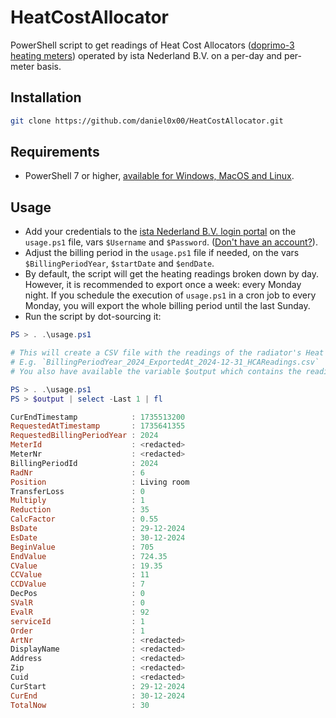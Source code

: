 # HeatCostAllocator
PowerShell script to get readings of Heat Cost Allocators ([doprimo-3 heating meters](https://www.ista.com/uk-2023/technology/heat-cost-allocators/)) operated by ista Nederland B.V. on a per-day and per-meter basis.

## Installation
```bash
git clone https://github.com/daniel0x00/HeatCostAllocator.git
```

## Requirements 
- PowerShell 7 or higher, [available for Windows, MacOS and Linux](https://learn.microsoft.com/en-us/powershell/scripting/install/installing-powershell?view=powershell-7.4).

## Usage
- Add your credentials to the [ista Nederland B.V. login portal](https://mijn.ista.nl/home/index) on the `usage.ps1` file, vars `$Username` and `$Password`. ([Don't have an account?](https://mijn.ista.nl/RegisterNewUser)).
- Adjust the billing period in the `usage.ps1` file if needed, on the vars `$BillingPeriodYear`, `$startDate` and `$endDate`.
- By default, the script will get the heating readings broken down by day. However, it is recommended to export once a week: every Monday night. If you schedule the execution of `usage.ps1` in a cron job to every Monday, you will export the whole billing period until the last Sunday.
- Run the script by dot-sourcing it:

```powershell
PS > . .\usage.ps1

# This will create a CSV file with the readings of the radiator's Heat Cost Allocators in your current directory.
# E.g. `BillingPeriodYear_2024_ExportedAt_2024-12-31_HCAReadings.csv`
# You also have available the variable $output which contains the readings as PowerShell object.
```

```powershell
PS > . .\usage.ps1
PS > $output | select -Last 1 | fl

CurEndTimestamp            : 1735513200
RequestedAtTimestamp       : 1735641355
RequestedBillingPeriodYear : 2024
MeterId                    : <redacted>
MeterNr                    : <redacted>
BillingPeriodId            : 2024
RadNr                      : 6
Position                   : Living room
TransferLoss               : 0
Multiply                   : 1
Reduction                  : 35
CalcFactor                 : 0.55
BsDate                     : 29-12-2024
EsDate                     : 30-12-2024
BeginValue                 : 705
EndValue                   : 724.35
CValue                     : 19.35
CCValue                    : 11
CCDValue                   : 7              
DecPos                     : 0
SValR                      : 0
EvalR                      : 92
serviceId                  : 1
Order                      : 1
ArtNr                      : <redacted>
DisplayName                : <redacted>
Address                    : <redacted>
Zip                        : <redacted>
Cuid                       : <redacted>
CurStart                   : 29-12-2024
CurEnd                     : 30-12-2024
TotalNow                   : 30

```